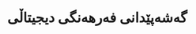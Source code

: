 ---
title: "گەشەپێدانی فەرهەنگی دیجیتاڵی"
shortDescription: "فەرهەنگە دیجیتاڵییە گشتگیرەکان لەگەڵ پەیوەندی واتایی و پوشتگیری نێو شێوەزارەکان"
description: "گەشەپێدانی فەرهەنگە دیجیتاڵییە گشتگیرەکان بۆ کوردی لەگەڵ مۆدێلکردنی پەیوەندی واتایی پێشکەوتوو. ڕێگەی لێکسیکۆگرافی ئێمە ئەتیمۆلۆژی، جیاوازی نێو شێوەزارەکان، و تۆڕە واتایییەکان لەخۆدەگرێت، سەرچاوەکانی زمانناسی دەوڵەمەند بۆ توێژەرەکان و فێرخوازانی زمان دەدات."
icon: "fa-book"
status: "active"
startDate: "2022-01-10"
paperIds: [7]
datasetIds: [11, 12]
technologies: ["لێکسیکۆگرافی", "تۆڕە واتایییەکان", "دیزاینی داتابەیس", "وەرگرتنی زانیاری"]
applications: ["فێربوونی زمان", "یارمەتیدەری وەرگێڕان", "توێژینەوەی زمانناسی"]
team: ["د. ڕێناس جەمال", "پ. هێرش ساڵح"]
funding: "هاوکاری نێودەوڵەتی لێکسیکۆگرافی دیجیتاڵ"
publications: 1
datasets: 2
draft: false
--- 